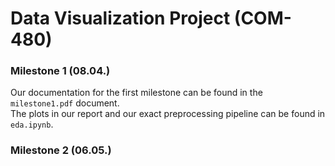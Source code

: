 # Data Visualization Project (COM-480)

###

### Milestone 1 (08.04.)

Our documentation for the first milestone can be found in the `milestone1.pdf` document.  
The plots in our report and our exact preprocessing pipeline can be found in `eda.ipynb`. 

### Milestone 2 (06.05.)
